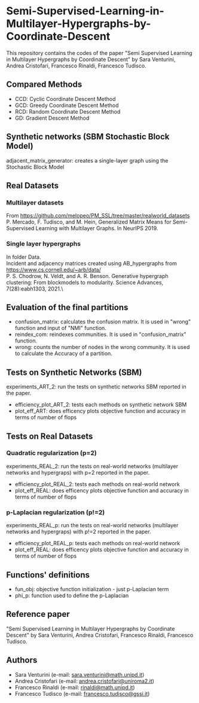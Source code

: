 # Semi-Supervised-Learning-in-Multilayer-Hypergraphs-by-Coordinate-Descent

This repository contains the codes of the paper "Semi Supervised Learning in Multilayer Hypergraphs by Coordinate Descent" by Sara Venturini, Andrea Cristofari, Francesco Rinaldi, Francesco Tudisco.

## Compared Methods

- CCD: Cyclic Coordinate Descent Method
- GCD: Greedy Coordinate Descent Method
- RCD: Random Coordinate Descent Method
- GD: Gradient Descent Method

## Synthetic networks (SBM Stochastic Block Model) 
adjacent\_matrix\_generator: creates a single-layer graph using the Stochastic Block Model 

## Real Datasets
### Multilayer datasets
From https://github.com/melopeo/PM_SSL/tree/master/realworld_datasets \
P. Mercado, F. Tudisco, and M. Hein, Generalized Matrix Means for Semi-Supervised Learning with Multilayer Graphs. In NeurIPS 2019.
### Single layer hypergraphs
In folder Data. \
Incident and adjacency matrices created using AB_hypergraphs from https://www.cs.cornell.edu/~arb/data/ \
P. S. Chodrow, N. Veldt, and A. R. Benson. Generative hypergraph clustering: From blockmodels to modularity. Science Advances, 7(28):eabh1303, 2021.\


## Evaluation of the final partitions
- confusion_matrix: calculates the confusion matrix. It is used in "wrong" function and input of "NMI" function.
- reindex_com: reindexes communities. It is used in "confusion_matrix" function.
- wrong: counts the number of nodes in the wrong community. It is used to calculate the Accuracy of a partition.

## Tests on Synthetic Networks (SBM) 
experiments_ART_2: run the tests on synthetic networks SBM reported in the paper.
- efficiency_plot_ART_2: tests each methods on synthetic network SBM 
- plot_eff_ART: does efficency plots objective function and accuracy in terms of number of flops

## Tests on Real Datasets
### Quadratic regularization (p=2)
experiments_REAL_2: run the tests on real-world networks (multilayer networks and hypergraps) with p=2 reported in the paper.
- efficiency_plot_REAL_2: tests each methods on real-world network 
- plot_eff_REAL: does efficency plots objective function and accuracy in terms of number of flops
### p-Laplacian regularization (p!=2)
experiments_REAL_p: run the tests on real-world networks (multilayer networks and hypergraps) with p!=2 reported in the paper.
- efficiency_plot_REAL_p: tests each methods on real-world network 
- plot_eff_REAL: does efficency plots objective function and accuracy in terms of number of flops

## Functions' definitions
- fun_obj: objective function initialization - just p-Laplacian term
- phi_p: function used to define the p-Laplacian 

## Reference paper
"Semi Supervised Learning in Multilayer Hypergraphs by Coordinate Descent" by Sara Venturini, Andrea Cristofari, Francesco Rinaldi, Francesco Tudisco.

## Authors
- Sara Venturini (e-mail: sara.venturini@math.unipd.it)
- Andrea Cristofari (e-mail: andrea.cristofari@uniroma2.it)
- Francesco Rinaldi (e-mail: rinaldi@math.unipd.it)
- Francesco Tudisco (e-mail: francesco.tudisco@gssi.it)

